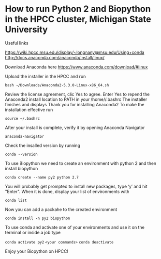 # How to run Python 2 and Biopython in the HPCC cluster, Michigan State University

Useful links

https://wiki.hpcc.msu.edu/display/~longnany@msu.edu/Using+conda
http://docs.anaconda.com/anaconda/install/linux/

Download Anaconda here https://www.anaconda.com/download/#linux

Upload the installer in the HPCC and run

`bash ~/Downloads/Anaconda2-5.3.0-Linux-x86_64.sh`

Review the license agreement, clic Yes to agree.
Enter Yes to repend the Anaconda2 install location to PATH in your /home/<user>/.bashrc
The installer finishes and displays Thank you for installing Anaconda2
To make the installation effective run

`source ~/.bashrc`

After your install is complete, verify it by opening Anaconda Navigator

`anaconda-navigator`

Check the insalled version by running

`conda --version`

To use Biopython we need to create an environment with python 2 and then 
install biopython 

`conda create --name py2 python 2.7`

You will probably get prompted to install new packages, type ‘y’ and hit "Enter". 
When it is done, display your list of environments with

`conda list`

Now you can add a packahe to the created environment

`conda install -n py2 biopython`

To use conda and activate one of your environments and use it on the terminal
or inside a job type

`conda activate py2`
`<your commands>`
`conda deactivate`

Enjoy your Biopython on HPCC!





















